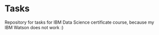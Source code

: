 # Tasks
Repository for tasks for IBM Data Science certificate course, because my IBM Watson does not work :)
